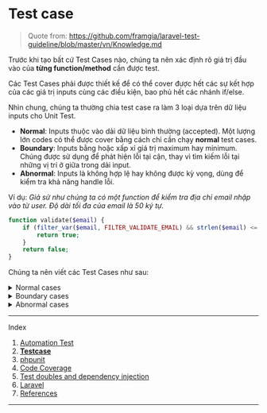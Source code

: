 # Test case
> Quote from: https://github.com/framgia/laravel-test-guideline/blob/master/vn/Knowledge.md

Trước khi tạo bất cứ Test Cases nào, chúng ta nên xác định rõ giá trị đầu vào của **từng function/method** cần được test.

Các Test Cases phải được thiết kế để có thể cover được hết các sự kết hợp của các giá trị inputs cùng các điều kiện, bao phủ hết các nhánh if/else.

Nhìn chung, chúng ta thường chia test case ra làm 3 loại dựa trên dữ liệu inputs cho Unit Test.

- **Normal**: Inputs thuộc vào dải dữ liệu bình thường (accepted). Một lượng lớn codes có thể được cover bằng cách chỉ cần chạy **normal** test cases.
- **Boundary**: Inputs bằng hoặc xấp xỉ giá trị maximum hay minimum. Chúng được sử dụng để phát hiện lỗi tại cận, thay vì tìm kiếm lỗi tại những vị trí ở giữa trong dải input.
- **Abnormal**: Inputs là không hợp lệ hay không được kỳ vọng, dùng để kiểm tra khả năng handle lỗi.

Ví dụ: *Giả sử như chúng ta có một function để kiểm tra địa chỉ email nhập vào từ user. Độ dài tối đa của email là 50 ký tự.*

```php
function validate($email) {
    if (filter_var($email, FILTER_VALIDATE_EMAIL) && strlen($email) <= 50) {
        return true;
    }
    return false;
}

```

Chúng ta nên viết các Test Cases như sau:

<details>
    <summary>Normal cases</summary>

```php
public function test_valid_email_format_and_length()
{
    // Email with length 18 (less than: maximum - 1)
    $email = 'sample@framgia.com';
    $this->assertEquals(true, validate($email));
}
```

</details>

<details>
    <summary>Boundary cases</summary>

```php
public function test_valid_email_format_and_length_max_minus()
{
    // Email with length 49 (maximum - 1)
    $email = 'samplesamplesamplesamplesamplesamples@framgia.com';
    $this->assertEquals(true, validate($email));
}

public function test_valid_email_format_and_length_max()
{
    // Email with length 50 (equal maximum)
    $email = 'samplesamplesamplesamplesamplesamplesa@framgia.com';
    $this->assertEquals(true, validate($email));
}

public function test_valid_email_format_and_length_max_plus()
{
    // Email with length 51 (maximum + 1)
    $email = 'samplesamplesamplesamplesamplesamplesam@framgia.com';
    $this->assertEquals(false, validate($email));
}
```

</details>

<details>
    <summary>Abnormal cases</summary>

```php
public function test_invalid_email_format()
{
    // Invalid email format with normal length (between 0 ~ 50)
    $email = 'framgia.com';
    $this->assertEquals(false, validate($email));
}

public function test_valid_email_format_and_length_exceeded()
{
    // Email with length 54
    $email = 'samplesamplesamplesamplesamplesamplesample@framgia.com';
    $this->assertEquals(false, validate($email));
}
```

</details>

---
Index
1. [Automation Test](./01-automation-test.md)
2. **[Testcase](./02-testcase.md)**
3. [phpunit](./03-phpunit.md)
4. [Code Coverage](./04-code-coverage.md)
5. [Test doubles and dependency injection](./05-mock-stub-dependency-injection.md)
6. [Laravel](./06-laravel.md)
7. [References](./07-references.md)
---
